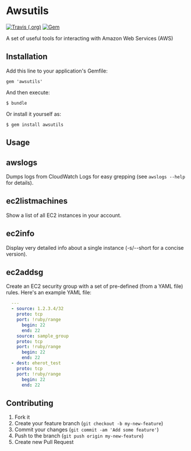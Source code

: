 # Awsutils
[![Travis (.org)](https://img.shields.io/travis/org/evertrue/awsutils.svg)](https://travis-ci.org/evertrue/awsutils)
[![Gem](https://img.shields.io/gem/v/awsutils.svg)](https://rubygems.org/gems/awsutils)

A set of useful tools for interacting with Amazon Web Services (AWS)

## Installation

Add this line to your application's Gemfile:

    gem 'awsutils'

And then execute:

    $ bundle

Or install it yourself as:

    $ gem install awsutils

## Usage

awslogs
-------
Dumps logs from CloudWatch Logs for easy grepping (see `awslogs --help` for details).

ec2listmachines
---------------
Show a list of all EC2 instances in your account.

ec2info
-------
Display very detailed info about a single instance (-s/--short for a concise version).

ec2addsg
--------
Create an EC2 security group with a set of pre-defined (from a YAML file) rules.  Here's an example YAML file:

```YAML
  ---
  - source: 1.2.3.4/32
    proto: tcp
    port: !ruby/range
      begin: 22
      end: 22
    source: sample_group
    proto: tcp
    port: !ruby/range
      begin: 22
      end: 22
  - dest: eherot_test
    proto: tcp
    port: !ruby/range
      begin: 22
      end: 22
```

## Contributing

1. Fork it
2. Create your feature branch (`git checkout -b my-new-feature`)
3. Commit your changes (`git commit -am 'Add some feature'`)
4. Push to the branch (`git push origin my-new-feature`)
5. Create new Pull Request
